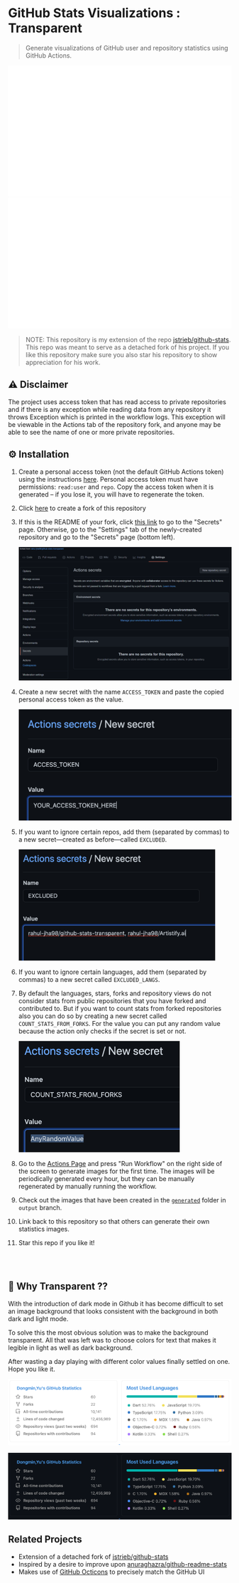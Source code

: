 # GitHub Stats Visualizations : Transparent

> Generate visualizations of GitHub user and repository statistics using GitHub
> Actions.

<a href="https://github.com/AndrewDongminYoo/github-stats-transparent">

![ ](https://raw.githubusercontent.com/AndrewDongminYoo/github-stats-transparent/output/generated/overview.svg)
![ ](https://raw.githubusercontent.com/AndrewDongminYoo/github-stats-transparent/output/generated/languages.svg)

</a>

> NOTE: This repository is my extension of the repo [jstrieb/github-stats](https://github.com/jstrieb/github-stats). This repo was meant to serve as a detached fork of his project. If you like this repository make sure you also star his repository to show appreciation for his work.

## ⚠️ Disclaimer

The project uses access token that has read access to private repositories and if there is any
exception while reading data from any repository it throws Exception which is printed in the workflow logs.
This exception will be viewable in the Actions tab of the repository fork, and
anyone may be able to see the name of one or more private repositories.

## ⚙️ Installation

<!-- TODO: Add details and screenshots -->

1. Create a personal access token (not the default GitHub Actions token) using
   the instructions
   [here](https://docs.github.com/en/github/authenticating-to-github/creating-a-personal-access-token).
   Personal access token must have permissions: `read:user` and `repo`. Copy
   the access token when it is generated – if you lose it, you will have to
   regenerate the token.

2. Click [here](https://github.com/AndrewDongminYoo/github-stats-transparent/fork) to create a
   fork of this repository

3. If this is the README of your fork, click [this
   link](../../settings/secrets/actions) to go to the "Secrets" page.
   Otherwise, go to the "Settings" tab of the newly-created repository and go
   to the "Secrets" page (bottom left).

   ![ ](https://raw.githubusercontent.com/AndrewDongminYoo/github-stats-transparent/main/readme_images/Actions.png)

4. Create a new secret with the name `ACCESS_TOKEN` and paste the copied
   personal access token as the value.

   <img src='https://raw.githubusercontent.com/AndrewDongminYoo/github-stats-transparent/main/readme_images/Token.png' height='250px'/>

5. If you want to ignore certain repos, add them (separated by commas) to a new
   secret—created as before—called `EXCLUDED`.

   <img src='https://raw.githubusercontent.com/AndrewDongminYoo/github-stats-transparent/main/readme_images/Exclude.png' height='250px'/>

6. If you want to ignore certain languages, add them (separated by commas) to a new secret called
   `EXCLUDED_LANGS`.

7. By default the languages, stars, forks and repository views do not consider stats from
   public repositories that you have forked and contributed to. But if you want to count stats from
   forked repositories also you can do so by creating a new secret called `COUNT_STATS_FROM_FORKS`.
   For the value you can put any random value because the action only checks if the secret is set or not.

   <img src='https://raw.githubusercontent.com/AndrewDongminYoo/github-stats-transparent/main/readme_images/Forks.png' height='250px'/>

8. Go to the [Actions Page](../../actions?query=workflow%3A"Generate+Stats+Images") and press "Run
   Workflow" on the right side of the screen to generate images for the first
   time. The images will be periodically generated every hour, but they can be
   manually regenerated by manually running the workflow.

9. Check out the images that have been created in the [`generated`](../output/generated)
   folder in `output` branch.

10. Link back to this repository so that others can generate their own
    statistics images.

11. Star this repo if you like it!

<br>
<br>

## 🤔 Why Transparent ??

With the introduction of dark mode in Github it has become difficult to set an image background that looks consistent with the background in both dark and light mode.

To solve this the most obvious solution was to make the background transparent. All that was left was to choose colors for text that makes it legible in light as well as dark background.

After wasting a day playing with different color values finally settled on one. Hope you like it.

![ ](https://raw.githubusercontent.com/AndrewDongminYoo/github-stats-transparent/main/readme_images/light.png)

![ ](https://raw.githubusercontent.com/AndrewDongminYoo/github-stats-transparent/main/readme_images/dark.png)

## Related Projects

- Extension of a detached fork of [jstrieb/github-stats](https://github.com/jstrieb/github-stats)
- Inspired by a desire to improve upon
  [anuraghazra/github-readme-stats](https://github.com/anuraghazra/github-readme-stats)
- Makes use of [GitHub Octicons](https://primer.style/octicons/) to precisely
  match the GitHub UI
